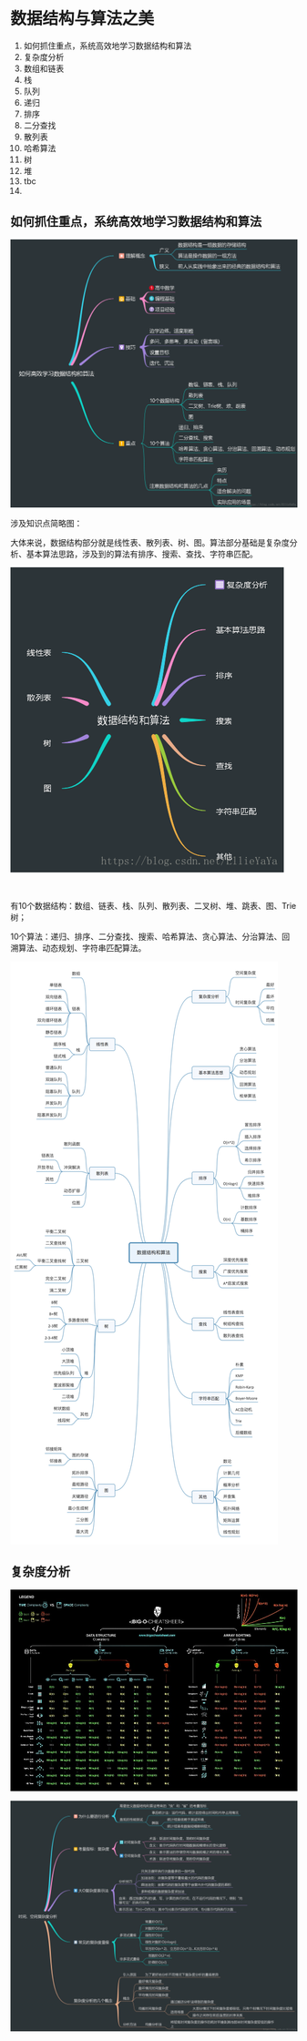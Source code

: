 # 数据结构与算法之美

1. 如何抓住重点，系统高效地学习数据结构和算法
2. 复杂度分析
3. 数组和链表
4. 栈
5. 队列
6. 递归
7. 排序
8. 二分查找
9. 散列表
10. 哈希算法
11. 树
12. 堆
13. tbc
14. 



## 如何抓住重点，系统高效地学习数据结构和算法

![1](ch1.png)<br>

涉及知识点简略图：

大体来说，数据结构部分就是线性表、散列表、树、图。算法部分基础是复杂度分析、基本算法思路，涉及到的算法有排序、搜索、查找、字符串匹配。<br>

![2](ch1_3.png)

<br>

有10个数据结构：数组、链表、栈、队列、散列表、⼆叉树、堆、跳表、图、Trie树；<br>

10个算法：递归、排序、⼆分查找、搜索、哈希算法、贪⼼算法、分治算法、回溯算法、动态规划、字符串匹配算法。<br>

![3](ch1_1.jpg)<br>

## 复杂度分析

![4](ch1_2.jpg)<br>

![ch2](ch2.jpeg)
